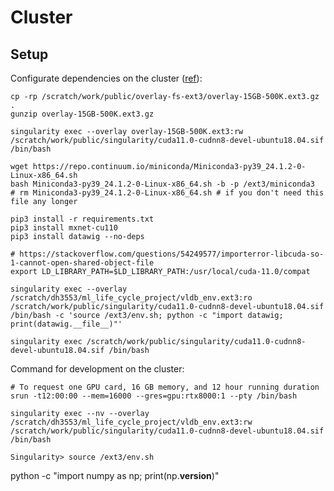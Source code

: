 # Cluster


## Setup

Configurate dependencies on the cluster ([ref](https://sites.google.com/nyu.edu/nyu-hpc/hpc-systems/greene/software/singularity-with-miniconda)):

```shell
cp -rp /scratch/work/public/overlay-fs-ext3/overlay-15GB-500K.ext3.gz .
gunzip overlay-15GB-500K.ext3.gz

singularity exec --overlay overlay-15GB-500K.ext3:rw /scratch/work/public/singularity/cuda11.0-cudnn8-devel-ubuntu18.04.sif /bin/bash

wget https://repo.continuum.io/miniconda/Miniconda3-py39_24.1.2-0-Linux-x86_64.sh
bash Miniconda3-py39_24.1.2-0-Linux-x86_64.sh -b -p /ext3/miniconda3
# rm Miniconda3-py39_24.1.2-0-Linux-x86_64.sh # if you don't need this file any longer

pip3 install -r requirements.txt
pip3 install mxnet-cu110
pip3 install datawig --no-deps

# https://stackoverflow.com/questions/54249577/importerror-libcuda-so-1-cannot-open-shared-object-file
export LD_LIBRARY_PATH=$LD_LIBRARY_PATH:/usr/local/cuda-11.0/compat

singularity exec --overlay /scratch/dh3553/ml_life_cycle_project/vldb_env.ext3:ro /scratch/work/public/singularity/cuda11.0-cudnn8-devel-ubuntu18.04.sif /bin/bash -c 'source /ext3/env.sh; python -c "import datawig; print(datawig.__file__)"'

singularity exec /scratch/work/public/singularity/cuda11.0-cudnn8-devel-ubuntu18.04.sif /bin/bash
```

Command for development on the cluster:

```shell
# To request one GPU card, 16 GB memory, and 12 hour running duration
srun -t12:00:00 --mem=16000 --gres=gpu:rtx8000:1 --pty /bin/bash

singularity exec --nv --overlay /scratch/dh3553/ml_life_cycle_project/vldb_env.ext3:rw /scratch/work/public/singularity/cuda11.0-cudnn8-devel-ubuntu18.04.sif /bin/bash

Singularity> source /ext3/env.sh
```

python -c "import numpy as np; print(np.__version__)"